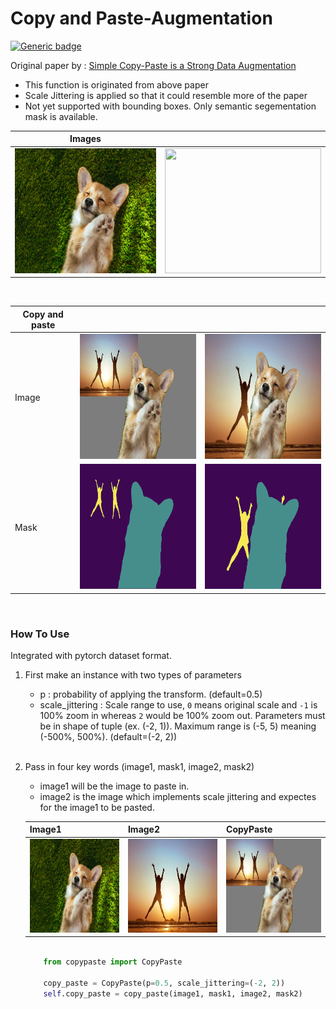 # Copy and Paste-Augmentation

[![Generic badge](https://img.shields.io/badge/License-MIT-<COLOR>.svg?style=for-the-badge)](https://github.com/qubvel/segmentation_models.pytorch/blob/master/LICENSE)

Original paper by : [Simple Copy-Paste is a Strong Data Augmentation](https://arxiv.org/abs/2012.07177)


- This function is originated from above paper
- Scale Jittering is applied so that it could resemble more of the paper
- Not yet supported with bounding boxes. Only semantic segementation mask is available.

<!--Table-->

|Images||
|--|--|
|<img src="./example_images/cute_dog.jpeg" height="200" width="250">|<img src="/home/junshick/Workspace/Personal_project/Copy-Paste-Augmentation/example_images/happy_people.jpeg" height="200" width="250">|<img src="./example_images/dog&people1.png" height="200" width="200">|

</br>

|Copy and paste|||
|--|--|--|
|Image|<img src="./example_images/dog&people1.png" height="200" width="250">|<img src="./example_images/dog&people2.png" height="200" width="250">|
|Mask|<img src="./example_images/dog&people1&mask.png" height="200" width="250">|<img src="./example_images/dog&people2&mask.png" height="200" width="250">


</br>

### How To Use

Integrated with pytorch dataset format. 

1. First make an instance with two types of parameters
    - p : probability of applying the transform. (default=0.5)
    - scale_jittering : Scale range to use, `0`  means original scale and `-1` is 100% zoom in whereas `2` would be 100% zoom out. Parameters must be in shape of tuple (ex. (-2, 1)). Maximum range is (-5, 5) meaning (-500%, 500%). (default=(-2, 2))
    
    </br>
2. Pass in four key words (image1, mask1, image2, mask2)

    - image1 will be the image to paste in.
    - image2 is the image which implements scale jittering and expectes for the image1 to be pasted.

    |Image1|Image2|CopyPaste|
    |--|--|--|
    |<img src="./example_images/cute_dog.jpeg" height="150" width="200">|<img src="./example_images/happy_people.jpeg" height="150" width="200">|<img src="./example_images/dog&people1.png" height="150" width="200">|

    ```python

        from copypaste import CopyPaste

        copy_paste = CopyPaste(p=0.5, scale_jittering=(-2, 2))
        self.copy_paste = copy_paste(image1, mask1, image2, mask2)
    ```
 
